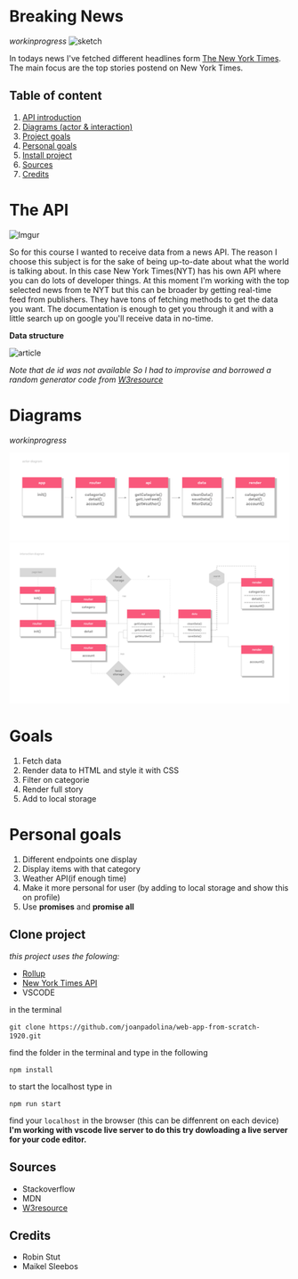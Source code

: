 # Breaking News
*workinprogress*
![sketch](https://i.imgur.com/XC8UIae.png)

In todays news I've fetched different headlines form [The New York Times](https://developer.nytimes.com/). 
The main focus are the top stories postend on New York Times.

## Table of content
1. [API introduction](#the-api)
1. [Diagrams (actor & interaction)](#diagrams)
1. [Project goals](#goals)
1. [Personal goals](#personal-goals)
1. [Install project](#clone-project)
1. [Sources](#sources)
1. [Credits](#credits)

# The API
![Imgur](https://i.imgur.com/w2TnLuk.png)

So for this course I wanted to receive data from a news API. The reason I choose this subject is for the sake of being up-to-date about what the world is talking about. In this case  New York Times(NYT) has his own API where you can do lots of developer things. At this moment I'm working with the top selected news from te NYT but this can be broader by getting real-time feed from publishers. They have tons of fetching methods to get the data you want. 
The documentation is enough to get you through it and with a little search up on google you'll receive data in no-time.

**Data structure**

![article](https://i.imgur.com/z5mQLWl.png)

*Note that de id was not available
So I had to improvise and borrowed a random generator code from [W3resource](https://www.w3resource.com/javascript-exercises/javascript-math-exercise-23.php)*


# Diagrams

*workinprogress*

![actordia](https://github.com/joanpadolina/web-app-from-scratch-1920/blob/master/readme-assets/actordiagram.png)
![interactiondia](https://github.com/joanpadolina/web-app-from-scratch-1920/blob/master/readme-assets/interaction-diagram.png)


# Goals

1. Fetch data
1. Render data to HTML and style it with CSS
1. Filter on categorie
1. Render full story 
1. Add to local storage

# Personal goals

1. Different endpoints one display
1. Display items with that category
1. Weather API(if enough time)
1. Make it more personal for user (by adding to local storage and show this on profile)
1. Use **promises** and **promise all**


## Clone project
*this project uses the folowing:*
* [Rollup](www.rollupjs.com)
* [New York Times API](https://developer.nytimes.com/)
* VSCODE

in the terminal
```
git clone https://github.com/joanpadolina/web-app-from-scratch-1920.git
``` 
find the folder in the terminal and type in the following
```
npm install 
```
to start the localhost type in
```
npm run start
```
find your `localhost` in the browser (this can be diffenrent on each device)
**I'm working with vscode live server to do this try dowloading a live server for your code editor.**

## Sources
* Stackoverflow
* MDN
* [W3resource](https://www.w3resource.com/javascript-exercises/javascript-math-exercise-23.php)


## Credits
* Robin Stut
* Maikel Sleebos



<!--

In this course you will learn to build a web application without frameworks or unnecessary libraries, but with vanilla HTML, CSS & JavaScript as much as possible. The end result is a modular, single page web app (SPA). Data will be retrieved from an external API of your choice, manipulated and finally shown in the UI of the App. You will learn different ways to structure code and develope your own coding style. With the gained knowledge you will be able to build interactive prototypes, based on real data. Also you will gain a better understanding of the how API's, frameworks and libraries work.



* _You can add structure to your code by applying patterns. You can defend the choice for the chosen patterns_
* _You can retrieve data, manipulate it and dynamically convert it to html elements using templating_
* _You understand how you can work with an external API using asynchronous code_
* _You understand how you can manage state in your application and you inform the user of state where necessary_

[Rubric](https://docs.google.com/spreadsheets/d/e/2PACX-1vTjZGWGPC_RMvTMry8YW5XOM79GEIdgS7I5JlOe6OeeOUdmv7ok1s9jQhzojNE4AsyzgL-jJCbRj1LN/pubhtml?gid=0&single=true)

## Program

### Week 1 - Hello API 🐒

Goal: Retrieve data from an API and render it in an overview page.

[Excercises](https://github.com/cmda-minor-web/web-app-from-scratch-1920/blob/master/course/week-1.md)

[Slides](https://drive.google.com/open?id=1Rjl9xqXoKniQSRJPdkU1O5YwWC33SJK8KiV0a-H_xZU)

### Week 2 - Design and Refactor 🛠

Goal: Design the web app. Add routes and states. Rendering detail page.

[Excercises](https://github.com/cmda-minor-web/web-app-from-scratch-1920/blob/master/course/week-2.md)

[Slides](https://drive.google.com/open?id=1IqQeu1m0dQiSC_KCvrn8eencAgtYe7X6qT-gm0n9Bmc)

### Week 3 - Wrapping up 🎁

Goal:
Manipulate data. Split code into modules. Reflect on end result

[Excercises](https://github.com/cmda-minor-web/web-app-from-scratch-1920/blob/master/course/week-3.md)

[Slides](https://drive.google.com/open?id=1BSzGYNLMgtHD4HRnK7f0DgyTv4Pg3xsQwD_eYNo7v0Y)

-->
<!-- Add a link to your live demo in Github Pages 🌐-->

<!-- ☝️ replace this description with a description of your own work -->

<!-- replace the code in the /docs folder with your own, so you can showcase your work with GitHub Pages 🌍 -->

<!-- Add a nice poster image here at the end of the week, showing off your shiny frontend 📸 -->

<!-- Maybe a table of contents here? 📚 -->

<!-- How about a section that describes how to install this project? 🤓 -->

<!-- ...but how does one use this project? What are its features 🤔 -->

<!-- What external data source is featured in your project and what are its properties 🌠 -->

<!-- Maybe a checklist of done stuff and stuff still on your wishlist? ✅ -->

<!-- How about a license here? 📜 (or is it a licence?) 🤷 -->
